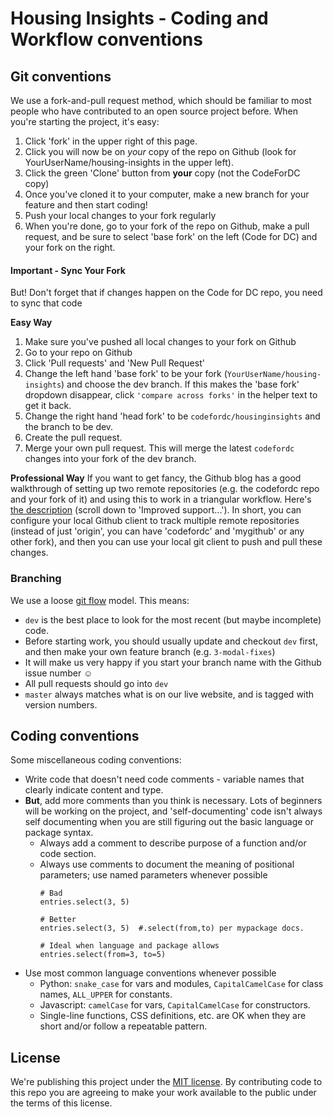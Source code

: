 # Housing Insights - Coding and Workflow conventions

## Git conventions
We use a fork-and-pull request method, which should be familiar to most people who have contributed to an open source project before. When you're starting the project, it's easy:

1. Click 'fork' in the upper right of this page.
1. Click you will now be on *your* copy of the repo on Github (look for YourUserName/housing-insights in the upper left).
1. Click the green 'Clone' button from **your** copy (not the CodeForDC copy)
1. Once you've cloned it to your computer, make a new branch for your feature and then start coding!
1. Push your local changes to your fork regularly
1. When you're done, go to your fork of the repo on Github, make a pull request, and be sure to select 'base fork' on the left (Code for DC) and your fork on the right.

#### Important - Sync Your Fork
But! Don't forget that if changes happen on the Code for DC repo, you need to sync that code

**Easy Way**
1. Make sure you've pushed all local changes to your fork on Github
1. Go to your repo on Github
1. Click 'Pull requests' and 'New Pull Request'
1. Change the left hand 'base fork' to be your fork (`YourUserName/housing-insights`) and choose the dev branch. If this makes the 'base fork' dropdown disappear, click `'compare across forks'` in the helper text to get it back.
1. Change the right hand 'head fork' to be `codefordc/housinginsights` and the branch to be dev.
1. Create the pull request.
1. Merge your own pull request. This will merge the latest `codefordc` changes into your fork of the dev branch.

**Professional Way**
If you want to get fancy, the Github blog has a good walkthrough of setting up two remote repositories (e.g. the codefordc repo and your fork of it) and using this to work in a triangular workflow. Here's [the description](https://github.com/blog/2042-git-2-5-including-multiple-worktrees-and-triangular-workflows#improved-support-for-triangular-workflows) (scroll down to 'Improved support...'). In short, you can configure your local Github client to track multiple remote repositories (instead of just 'origin', you can have 'codefordc' and 'mygithub' or any other fork), and then you can use your local git client to push and pull these changes.

### Branching
We use a loose [git flow](https://datasift.github.io/gitflow/IntroducingGitFlow.html) model. This means:

* `dev` is the best place to look for the most recent (but maybe incomplete) code.
* Before starting work, you should usually update and checkout `dev` first, and then make your own feature branch (e.g. `3-modal-fixes`)
* It will make us very happy if you start your branch name with the Github issue number  &#x263A;
* All pull requests should go into `dev`
* `master` always matches what is on our live website, and is tagged with version numbers.

## Coding conventions
Some miscellaneous coding conventions:
* Write code that doesn't need code comments - variable names that clearly indicate content and type.
* **But**, add more comments than you think is necessary. Lots of beginners will be working on the project, and 'self-documenting' code isn't always self documenting when you are still figuring out the basic language or package syntax.
  * Always add a comment to describe purpose of a function and/or code section.
  * Always use comments to document the meaning of positional parameters; use named parameters whenever possible
    ```
    # Bad
    entries.select(3, 5)

    # Better
    entries.select(3, 5)  #.select(from,to) per mypackage docs.

    # Ideal when language and package allows
    entries.select(from=3, to=5)
    ```
* Use most common language conventions whenever possible
  * Python: `snake_case` for vars and modules, `CapitalCamelCase` for class names, `ALL_UPPER` for constants.
  * Javascript: `camelCase` for vars, `CapitalCamelCase` for constructors.
  * Single-line functions, CSS definitions, etc. are OK when they are short and/or follow a repeatable pattern.

## License
We're publishing this project under the [MIT license](https://github.com/codefordc/housing-insights/blob/master/LICENSE.txt). By contributing code to this repo you are agreeing to make your work available to the public under the terms of this license.
